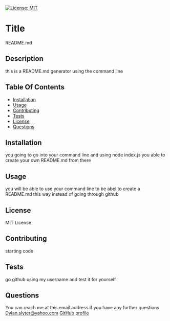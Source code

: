 
  [![License: MIT](https://img.shields.io/badge/License-MIT-yellow.svg)](https://opensource.org/licenses/MIT)
  # Title
  README.md

  ## Description
  this is a README.md generator using the command line
  
  ## Table Of Contents
  - [Installation](#installation)
  - [Usage](#usage)
  - [Contributing](#contributing)
  - [Tests](#tests)
  - [License](#license)
  - [Questions](#questions)
  ## Installation
  you going to go into your command line and using node index.js you able to create your own README.md from there

  ## Usage
  you will be able to use your command line to be abel to create a README.md this way instead of going through github

  ## License
  MIT License

  ## Contributing
  starting code

  ## Tests
  go github using my username and test it for yourself

  ## Questions
  You can reach me at this email address if you have any further questions Dylan.slyter@yahoo.com
  [GitHub profile](https://GitHub.com/DylanSlyter)
  